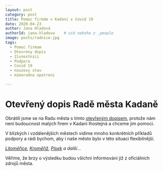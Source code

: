 ```yaml
---
layout: post
category: post
title: Pomoc firmám v Kadani x Covid 19   
date: 2020-04-23
author: Jana Hladová
authorId: jana.hladova    # uid nekoho z _people
image: posts/radnice.jpg
tags:
  - Pomoc firmam
  - Otevreny dopis 
  - Zivnostnici
  - Podpora
  - Covid 19
  - nouzovy stav
  - mimoradna opatreni

---
```


# Otevřený dopis Radě města Kadaně


Obrátili jsme se na Radu města s tímto [otevřeným dopisem](https://drive.google.com/open?id=1g3ch_wAo8GOnr3oAmNDmQJy-YzYhwQ6k), 
protože nám není budoucnost malých firem v Kadani lhostejná a chceme jim pomoci.

V blízkých i vzdálenějších městech vidíme mnoho konkrétních příkladů podpory a rádi bychom, aby i naše město bylo v této situaci flexibilnější.

*[Litoměřice](https://www.litomerice.cz/dokumenty-meu/10174-financni-podpora-osvc?fbclid=IwAR2ARbeXFZxLK5Q0FE7geDJfnbcYx-R4p82Ony8y_6ovNN9lZyGdiESqT-U), [Kroměříž](https://www.mesto-kromeriz.cz/aktuality/tiskove-zpravy/mesto-financne-podpori-podnikatele-poskozene-pandemii-koronaviru/?fbclid=IwAR0sBP6KEfBeVHeNYxu92E0gJIGLsWKbbC2cP4xwtOUJmEKoVzMuUOEzwv0), [Písek](http://www.mesto-pisek.cz/materialy-pro-mimoradne-jednani-zastupitelstva-mesta-16-04-2020/d-32563/p1=1794?fbclid=IwAR2rJtVY7x3Ij9bQnPgIaqpDF3EI6OQ4Y6eOUCf0jb_kqrdy-BB28kPWueI) a další...* 

Věříme, že brzy o výsledku budou všichni informováni již z oficiálních zdrojů města.

